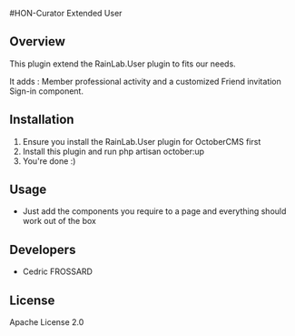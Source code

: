 #HON-Curator Extended User

## Overview
This plugin extend the RainLab.User plugin to fits our needs.

It adds : Member professional activity and a customized Friend invitation Sign-in component.

## Installation
1. Ensure you install the RainLab.User plugin for OctoberCMS first
2. Install this plugin and run
        php artisan october:up
3. You're done :)

## Usage
* Just add the components you require to a page and everything should work out of the box

## Developers

* Cedric FROSSARD

## License

Apache License 2.0